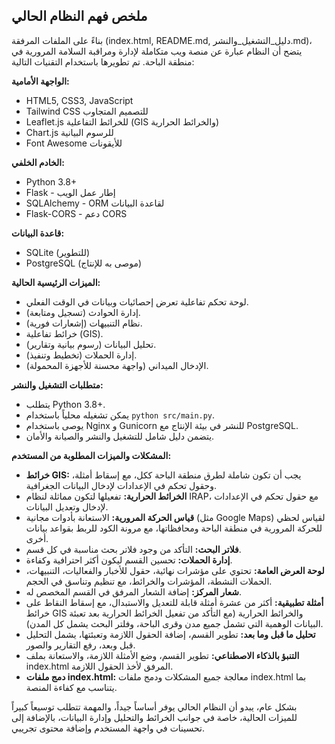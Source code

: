 
## ملخص فهم النظام الحالي

بناءً على الملفات المرفقة (index.html, README.md, دليل_التشغيل_والنشر.md)، يتضح أن النظام عبارة عن منصة ويب متكاملة لإدارة ومراقبة السلامة المرورية في منطقة الباحة. تم تطويرها باستخدام التقنيات التالية:

**الواجهة الأمامية:**
- HTML5, CSS3, JavaScript
- Tailwind CSS للتصميم المتجاوب
- Leaflet.js للخرائط التفاعلية (GIS والخرائط الحرارية)
- Chart.js للرسوم البيانية
- Font Awesome للأيقونات

**الخادم الخلفي:**
- Python 3.8+
- Flask - إطار عمل الويب
- SQLAlchemy - ORM لقاعدة البيانات
- Flask-CORS - دعم CORS

**قاعدة البيانات:**
- SQLite (للتطوير)
- PostgreSQL (موصى به للإنتاج)

**الميزات الرئيسية الحالية:**
- لوحة تحكم تفاعلية تعرض إحصائيات وبيانات في الوقت الفعلي.
- إدارة الحوادث (تسجيل ومتابعة).
- نظام التنبيهات (إشعارات فورية).
- خرائط تفاعلية (GIS).
- تحليل البيانات (رسوم بيانية وتقارير).
- إدارة الحملات (تخطيط وتنفيذ).
- الإدخال الميداني (واجهة محسنة للأجهزة المحمولة).

**متطلبات التشغيل والنشر:**
- يتطلب Python 3.8+.
- يمكن تشغيله محلياً باستخدام `python src/main.py`.
- يوصى باستخدام Nginx و Gunicorn للنشر في بيئة الإنتاج مع PostgreSQL.
- يتضمن دليل شامل للتشغيل والنشر والصيانة والأمان.

**المشكلات والميزات المطلوبة من المستخدم:**
- **خرائط GIS:** يجب أن تكون شاملة لطرق منطقة الباحة ككل، مع إسقاط أمثلة، وحقول تحكم في الإعدادات لإدخال البيانات الجغرافية.
- **الخرائط الحرارية:** تفعيلها لتكون مماثلة لنظام IRAP، مع حقول تحكم في الإعدادات لإدخال وتعديل البيانات.
- **قياس الحركة المرورية:** الاستعانة بأدوات مجانية (مثل Google Maps) لقياس لحظي للحركة المرورية في منطقة الباحة ومحافظاتها، مع مرونة الكود للربط بقواعد بيانات أخرى.
- **فلاتر البحث:** التأكد من وجود فلاتر بحث مناسبة في كل قسم.
- **إدارة الحملات:** تحسين القسم ليكون أكثر احترافية وكفاءة.
- **لوحة العرض العامة:** تحتوي على مؤشرات نهائية، حقول للأخبار والفعاليات، التنبيهات، الحملات النشطة، المؤشرات والخرائط، مع تنظيم وتناسق في الحجم.
- **شعار المركز:** إضافة الشعار المرفق في القسم المخصص له.
- **أمثلة تطبيقية:** أكثر من عشرة أمثلة قابلة للتعديل والاستبدال، مع إسقاط النقاط على خرائط GIS والخرائط الحرارية (مع التأكد من تفعيل الخرائط الحرارية بعد تعبئة البيانات الوهمية التي تشمل جميع مدن وقرى الباحة، وفلتر البحث يشمل كل المدن).
- **تحليل ما قبل وما بعد:** تطوير القسم، إضافة الحقول اللازمة وتعبئتها، يشمل التحليل قبل وبعد، رفع التقارير والصور.
- **التنبؤ بالذكاء الاصطناعي:** تطوير القسم، وضع الأمثلة اللازمة، والاستعانة بملف index.html المرفق لأخذ الحقول اللازمة.
- **دمج ملفات index.html:** معالجة جميع المشكلات ودمج ملفات index.html بما يتناسب مع كفاءة المنصة.

بشكل عام، يبدو أن النظام الحالي يوفر أساساً جيداً، والمهمة تتطلب توسيعاً كبيراً للميزات الحالية، خاصة في جوانب الخرائط والتحليل وإدارة البيانات، بالإضافة إلى تحسينات في واجهة المستخدم وإضافة محتوى تجريبي.

